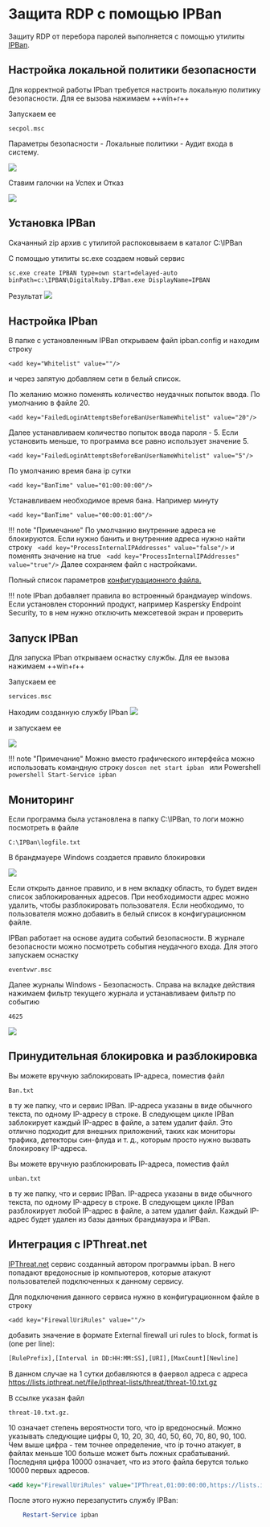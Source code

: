 # Защита RDP с помощью IPBan

Защиту RDP от перебора паролей выполняется с помощью утилиты [IPBan](https://github.com/DigitalRuby/IPBan).

## Настройка локальной политики безопасности 
Для корректной работы IPban требуется настроить локальную политику безопасности. Для ее вызова нажимаем ++win+r++

Запускаем ее
```
secpol.msc
```
Параметры безопасности - Локальные политики - Аудит входа в систему. 

![](Image/ipban_2023-11-13-15-36-59.png)

Ставим галочки на Успех и Отказ

![](Image/ipban_2023-11-13-15-37-34.png)

## Установка IPBan

Скачанный zip архив с утилитой распоковываем  в каталог C:\IPBan  

С помощью утилиты sc.exe создаем новый сервис
```doscon
sc.exe create IPBAN type=own start=delayed-auto binPath=c:\IPBAN\DigitalRuby.IPBan.exe DisplayName=IPBAN
```
Результат
![](Image/ipban_2023-11-13-15-51-21.png)

## Настройка IPban
В папке с установленным IPBan открываем файл ipban.config и находим строку 
```
<add key="Whitelist" value=""/>
```
и через запятую добавляем сети в белый список.

По желанию можно поменять количество неудачных попыток ввода. По умолчанию в файле 20.

```
<add key="FailedLoginAttemptsBeforeBanUserNameWhitelist" value="20"/>
```

Далее устанавливаем количество попыток ввода пароля  - 5. Если установить меньше, то программа все равно использует значение 5.
```
<add key="FailedLoginAttemptsBeforeBanUserNameWhitelist" value="5"/>
```

 По умолчанию время бана ip сутки

```
<add key="BanTime" value="01:00:00:00"/>
```

Устанавливаем необходимое время бана. Например минуту
```
<add key="BanTime" value="00:00:01:00"/>
```

!!! note "Примечание"
    По умолчанию внутренние адреса не блокируются. Если нужно банить и внутренние адреса нужно найти строку 
    ``` 
    <add key="ProcessInternalIPAddresses" value="false"/>
    ```
    и поменять значение на true
    ``` 
    <add key="ProcessInternalIPAddresses" value="true"/>
    ```
Далее сохраняем файл с настройками.

Полный список параметров [конфигурационного файла.](https://github.com/DigitalRuby/IPBan/wiki/Configuration)

!!! note
    IPban добавляет правила во встроенный брандмауер windows. Если установлен сторонний продукт, например Kaspersky Endpoint Security, то в нем нужно отключить межсетевой экран и проверить 
## Запуск IPBan
Для запуска IPban открываем оснастку службы. Для ее вызова нажимаем ++win+r++

Запускаем ее
```
services.msc
```
Находим созданную службу IPban 
![](Image/ipban_2023-11-13-16-33-29.png)

и запускаем ее

![](Image/ipban-2023-11-13-163437.png)

!!! note "Примечание"
    Можно вместо графического интерфейса можно использовать командную строку
    ```doscon
    net start ipban
    ```
    или Powershell
    ```powershell
    Start-Service ipban
    ```
## Мониторинг

Если программа была установлена в папку C:\IPBan, то логи можно посмотреть в файле 
```
C:\IPBan\logfile.txt
```
В брандмауере Windows создается правило блокировки

![](Image/ipban_2023-11-13-17-55-42.png)

Если открыть данное правило, и в нем вкладку область, то будет виден список заблокированных адресов. При необходимости адрес можно удалить, чтобы разблокировать пользователя. Если необходимо, то пользователя можно добавить в белый список в конфигурационном файле. 

IPBan работает на основе аудита событий безопасности. В журнале безопасности можно посмотреть события неудачного входа. Для этого запускаем оснастку 

```
eventvwr.msc 
```

Далее  журналы Windows - Безопасность. Справа на вкладке действия нажимаем фильтр текущего журнала и устанавливаем фильтр по событию 
```
4625
```

![](Image/ipban_2023-11-14-14-34-45.png)
## Принудительная блокировка и разблокировка

Вы можете вручную заблокировать IP-адреса, поместив файл  
```
Ban.txt
```  
в ту же папку, что и сервис IPBan. IP-адреса указаны в виде обычного текста, по одному IP-адресу в строке. В следующем цикле IPBan заблокирует каждый IP-адрес в файле, а затем удалит файл. Это отлично подходит для внешних приложений, таких как мониторы трафика, детекторы син-флуда и т. д., которым просто нужно вызвать блокировку IP-адреса.

Вы можете вручную разблокировать IP-адреса, поместив файл 
```
unban.txt
```
в ту же папку, что и сервис IPBan. IP-адреса указаны в виде обычного текста, по одному IP-адресу в строке. В следующем цикле IPBan разблокирует любой IP-адрес в файле, а затем удалит файл. Каждый IP-адрес будет удален из базы данных брандмауэра и IPBan.

## Интеграция с IPThreat.net

[IPThreat.net](https://ipthreat.net/) сервис созданный автором программы ipban. В него попадают вредоносные ip компьютеров, которые атакуют пользователей подключенных к данному сервису. 

Для подключения данного сервиса нужно в конфигурационном файле в строку 
```
<add key="FirewallUriRules" value=""/>
```

добавить значение в формате External firewall uri rules to block, format is (one per line):
``` xml
[RulePrefix],[Interval in DD:HH:MM:SS],[URI],[MaxCount][Newline]  
```
В данном случае на 1 сутки добавляются в фаервол адреса с адреса https://lists.ipthreat.net/file/ipthreat-lists/threat/threat-10.txt.gz 

В ссылке указан файл 
```
threat-10.txt.gz.
```
10 означает степень вероятности того, что ip вредоносный. Можно указывать следующие цифры 0, 10, 20, 30, 40, 50, 60, 70, 80, 90, 100. Чем выше цифра - тем точнее определение, что ip точно атакует, в файлах меньше 100 больше может быть ложных срабатываний. Последняя цифра 10000 означает, что из этого файла берутся только 10000 первых адресов.
``` xml
<add key="FirewallUriRules" value="IPThreat,01:00:00:00,https://lists.ipthreat.net/file/ipthreat-lists/threat/threat-10.txt.gz,10000"/>
```
После этого нужно перезапустить службу IPBan: 

```powershell
    Restart-Service ipban
```